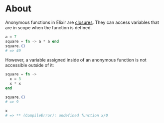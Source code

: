 # About

Anonymous functions in Elixir are [closures][closure]. They can access variables that are in scope when the function is defined.

```elixir
a = 7
square = fn -> a * a end
square.()
# => 49
```

However, a variable assigned inside of an anonymous function is not accessible outside of it:

```elixir
square = fn ->
  x = 3
  x * x
end

square.()
# => 9

x
# => ** (CompileError): undefined function x/0
```

[closure]: https://en.wikipedia.org/wiki/Closure_(computer_programming)
